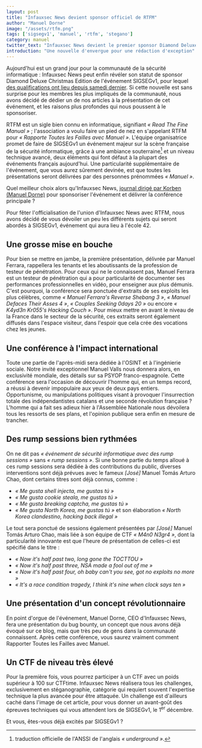 ```yaml
---
layout: post
title: "Infauxsec News devient sponsor officiel de RTFM"
author: "Manuel Dorne"
image: "/assets/rtfm.png"
tags: ['sigsegv1', 'manuel', 'rtfm', 'stegano']
category: manuel
twitter_text: "Infauxsec News devient le premier sponsor Diamond Deluxe Christmas Edition de SIGSEGv1"
introduction: "Une nouvelle d'envergue pour une rédaction d'exception"
---
```


Aujourd'hui est un grand jour pour la communauté de la sécurité informatique :
Infauxsec News peut enfin révéler son statut de sponsor Diamond Deluxe
Christmas Edition de l'événement SIGSEGv1, pour lequel [des qualifications
ont lieu depuis samedi dernier](https://rtfm.re). Si cette nouvelle est sans
surprise pour les membres les plus impliqués de la communauté, nous avons
décidé de dédier un de nos articles à la présentation de cet événement, et les
raisons plus profondes qui nous poussent à le sponsoriser.

RTFM est un sigle bien connu en informatique, signifiant *« Read The Fine Manual
»* ; l'association a voulu faire un pied de nez en s'appelant RTFM pour *«
Rapporte Toutes les Failles avec Manuel »*. L'équipe organisatrice promet de
faire de SIGSEGv1 un événement majeur sur la scène française de la sécurité
informatique, grâce à une ambiance souterraine[^1] et un niveau technique
avancé, deux éléments qui font défaut à la plupart des événements français
aujourd'hui. Une particularité supplémentaire de l'événement, que vous aurez
sûrement devinée, est que toutes les présentations seront délivrées par des
personnes prénommées *« Manuel »*.

Quel meilleur choix alors qu'Infauxsec News, [journal dirigé par Korben (Manuel
Dorne)](https://infauxsec.github.io/meta/2018/08/24/la-grande-question.html)
pour sponsoriser l'événement et délivrer la conférence principale ?

Pour fêter l'officialisation de l'union d'Infauxsec News avec RTFM, nous avons
décidé de vous dévoiler un peu les différents sujets qui seront abordés à
SIGSEGv1, événement qui aura lieu à l'école 42.

## Une grosse mise en bouche

Pour bien se mettre en jambe, la première présentation, délivrée par Manuel
Ferrara, rappellera les tenants et les aboutissants de la profession de testeur
de pénétration. Pour ceux qui ne le connaissent pas, Manuel Ferrara est un
testeur de pénétration qui a pour particularité de documenter ses performances
professionnelles en vidéo, pour enseigner aux plus démunis. C'est pourquoi, la
conférence sera ponctuée d'extraits de ses exploits les plus célèbres, comme
*« Manuel Ferrara's Reverse Shebang 3 »*, *« Manuel Defaces Their Asses 4 »*,
*« Couples Seeking 0days 20 »* ou encore *« K4yd3n Kr055's Hacking Couch »*.
Pour mieux mettre en avant le niveau de la France dans le secteur de la
sécurité, ces extraits seront également diffusés dans l'espace visiteur, dans
l'espoir que cela crée des vocations chez les jeunes.

## Une conférence à l'impact international

Toute une partie de l'après-midi sera dédiée à l'OSINT et à l'ingénierie
sociale. Notre invité exceptionnel Manuel Valls nous donnera alors, en
exclusivité mondiale, des détails sur sa PSYOP franco-espagnole. Cette
conférence sera l'occasion de découvrir l'homme qui, en un temps record, a
réussi à devenir impopulaire aux yeux de deux pays entiers. Opportunisme, ou
manipulations politiques visant à provoquer l'insurrection totale des
indépendantistes catalans et une seconde révolution française ? L'homme qui a
fait ses adieux hier à l'Assemblée Nationale nous dévoilera tous les ressorts de
ses plans, et l'opinion publique sera enfin en mesure de trancher.

## Des rump sessions bien rythmées

On ne dit pas *« événement de sécurité informatique avec des rump sessions »*
sans *« rump sessions »*. Si une bonne partie du temps alloué à ces rump
sessions sera dédiée à des contributions du public, diverses interventions sont
déjà prévues avec le fameux *[José]* Manuel Tomás Arturo Chao, dont certains
titres sont déjà connus, comme :

- *« Me gusta shell injecta, me gustas tú »*
- *« Me gusta cookie steala, me gustas tú »*
- *« Me gusta breaking captcha, me gustas tú »*
- *« Me gusta North Korea, me gustas tú »* et son élaboration *« North Korea
  clandestino, hacking back illegal »*

Le tout sera ponctué de sessions également présentées par *[José]* Manuel Tomás
Arturo Chao, mais liée à son équipe de CTF *« M4n0 N3gr4 »*, dont la
particularité innovante est que l'heure de présentation de celles-ci est
spécifié dans le titre :

- *« Now it's half past two, long gone the TOCTTOU »*
- *« Now it's half past three, NSA made a fool out of me »*
- *« Now it's half past four, oh baby can't you see, got no exploits no more »*
- *« It's a race condition tragedy, I think it's nine when clock says ten »*

## Une présentation d'un concept révolutionnaire

En point d'orgue de l'événement, Manuel Dorne, CEO d'Infauxsec News, fera une
présentation du bug bounty, un concept que nous avons déjà évoqué sur ce blog,
mais que très peu de gens dans la communauté connaissent. Après cette
conférence, vous saurez vraiment comment Rapporter Toutes les Failles avec
Manuel.

## Un CTF de niveau très élevé

Pour la première fois, vous pourrez participer à un CTF avec un poids supérieur
à 100 sur CTFtime. Infauxsec News réalisera tous les challenges, exclusivement
en stéganographie, catégorie qui requiert souvent l'expertise technique la plus
avancée pour être attaquée. Un challenge est d'ailleurs caché dans l'image de
cet article, pour vous donner un avant-goût des épreuves techniques qui vous
attendent lors de SIGSEGv1, le 1<sup>er</sup> décembre.

Et vous, êtes-vous déjà excités par SIGSEGv1 ?

[^1]: traduction officielle de l'ANSSI de l'anglais *« underground »*.
